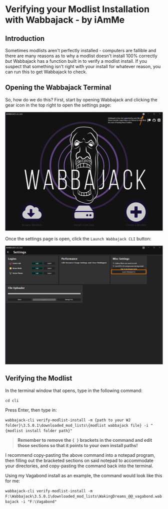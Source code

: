 # Verifying your Modlist Installation with Wabbajack - by iAmMe

## Introduction

Sometimes modlists aren't perfectly installed - computers are fallible and there are many reasons as to why a modlist doesn't install 100% correctly *but* Wabbajack has a function built in to verify a modlist install. If you suspect that something isn't right with your install for whatever reason, you can run this to get Wabbajack to check.

## Opening the Wabbajack Terminal

So, how do we do this? First, start by opening Wabbajack and clicking the gear icon in the top right to open the settings page:

![](https://raw.githubusercontent.com/iAmMe27/WoD/main/img/WJWindow.png)

Once the settings page is open, click the `Launch Wabbajack CLI` button:

![](https://raw.githubusercontent.com/iAmMe27/WoD/main/img/WJCLI.png)

## Verifying the Modlist

In the terminal window that opens, type in the following command:

`cd cli`

Press Enter, then type in:

`wabbajack-cli verify-modlist-install -m {path to your WJ folder}\3.5.0.1\downloaded_mod_lists\{modlist wabbajack file} -i "{modlist install folder path}"`

> **Remember to remove the `{ }` brackets in the command and edit those sections so that it points to your own install paths!**

I recommend copy-pasting the above command into a notepad program, then filling out the bracketed sections on said notepad to accommodate your directories, and copy-pasting the command back into the terminal.

Using my Vagabond install as an example, the command would look like this for me:

`wabbajack-cli verify-modlist-install -m F:\Wabbajack\3.5.0.1\downloaded_mod_lists\WakingDreams_@@_vagabond.wabbajack -i "F:\Vagabond"`

